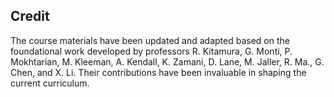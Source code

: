 ## Credit

The course materials have been updated and adapted based on the foundational work developed by professors R. Kitamura, G. Monti, P. Mokhtarian, M. Kleeman, A. Kendall, K. Zamani, D. Lane, M. Jaller, R. Ma., G. Chen, and X. Li. Their contributions have been invaluable in shaping the current curriculum.

